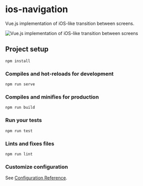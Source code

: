 # ios-navigation

Vue.js implementation of iOS-like transition between screens.

![Vue.js implementation of iOS-like transition between screens](https://i.ibb.co/9rQdsHP/ezgif-com-video-to-gif.gif)

## Project setup
```
npm install
```

### Compiles and hot-reloads for development
```
npm run serve
```

### Compiles and minifies for production
```
npm run build
```

### Run your tests
```
npm run test
```

### Lints and fixes files
```
npm run lint
```

### Customize configuration
See [Configuration Reference](https://cli.vuejs.org/config/).
